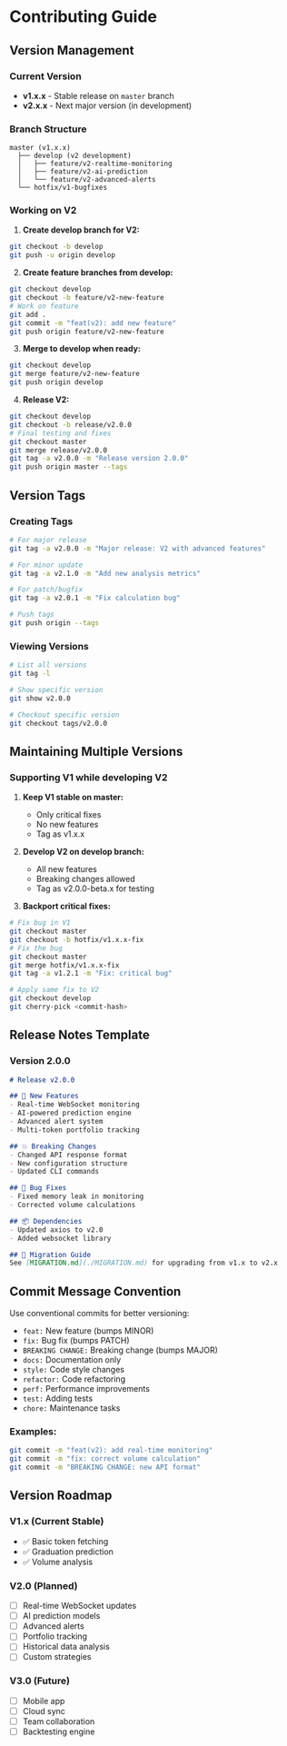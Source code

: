 # Contributing Guide

## Version Management

### Current Version
- **v1.x.x** - Stable release on `master` branch
- **v2.x.x** - Next major version (in development)

### Branch Structure

```
master (v1.x.x)
  ├── develop (v2 development)
  │   ├── feature/v2-realtime-monitoring
  │   ├── feature/v2-ai-prediction
  │   └── feature/v2-advanced-alerts
  └── hotfix/v1-bugfixes
```

### Working on V2

1. **Create develop branch for V2:**
```bash
git checkout -b develop
git push -u origin develop
```

2. **Create feature branches from develop:**
```bash
git checkout develop
git checkout -b feature/v2-new-feature
# Work on feature
git add .
git commit -m "feat(v2): add new feature"
git push origin feature/v2-new-feature
```

3. **Merge to develop when ready:**
```bash
git checkout develop
git merge feature/v2-new-feature
git push origin develop
```

4. **Release V2:**
```bash
git checkout develop
git checkout -b release/v2.0.0
# Final testing and fixes
git checkout master
git merge release/v2.0.0
git tag -a v2.0.0 -m "Release version 2.0.0"
git push origin master --tags
```

## Version Tags

### Creating Tags
```bash
# For major release
git tag -a v2.0.0 -m "Major release: V2 with advanced features"

# For minor update
git tag -a v2.1.0 -m "Add new analysis metrics"

# For patch/bugfix
git tag -a v2.0.1 -m "Fix calculation bug"

# Push tags
git push origin --tags
```

### Viewing Versions
```bash
# List all versions
git tag -l

# Show specific version
git show v2.0.0

# Checkout specific version
git checkout tags/v2.0.0
```

## Maintaining Multiple Versions

### Supporting V1 while developing V2

1. **Keep V1 stable on master:**
   - Only critical fixes
   - No new features
   - Tag as v1.x.x

2. **Develop V2 on develop branch:**
   - All new features
   - Breaking changes allowed
   - Tag as v2.0.0-beta.x for testing

3. **Backport critical fixes:**
```bash
# Fix bug in V1
git checkout master
git checkout -b hotfix/v1.x.x-fix
# Fix the bug
git checkout master
git merge hotfix/v1.x.x-fix
git tag -a v1.2.1 -m "Fix: critical bug"

# Apply same fix to V2
git checkout develop
git cherry-pick <commit-hash>
```

## Release Notes Template

### Version 2.0.0
```markdown
# Release v2.0.0

## 🚀 New Features
- Real-time WebSocket monitoring
- AI-powered prediction engine
- Advanced alert system
- Multi-token portfolio tracking

## 💥 Breaking Changes
- Changed API response format
- New configuration structure
- Updated CLI commands

## 🐛 Bug Fixes
- Fixed memory leak in monitoring
- Corrected volume calculations

## 📦 Dependencies
- Updated axios to v2.0
- Added websocket library

## 📝 Migration Guide
See [MIGRATION.md](./MIGRATION.md) for upgrading from v1.x to v2.x
```

## Commit Message Convention

Use conventional commits for better versioning:

- `feat:` New feature (bumps MINOR)
- `fix:` Bug fix (bumps PATCH)
- `BREAKING CHANGE:` Breaking change (bumps MAJOR)
- `docs:` Documentation only
- `style:` Code style changes
- `refactor:` Code refactoring
- `perf:` Performance improvements
- `test:` Adding tests
- `chore:` Maintenance tasks

### Examples:
```bash
git commit -m "feat(v2): add real-time monitoring"
git commit -m "fix: correct volume calculation"
git commit -m "BREAKING CHANGE: new API format"
```

## Version Roadmap

### V1.x (Current Stable)
- ✅ Basic token fetching
- ✅ Graduation prediction
- ✅ Volume analysis

### V2.0 (Planned)
- [ ] Real-time WebSocket updates
- [ ] AI prediction models
- [ ] Advanced alerts
- [ ] Portfolio tracking
- [ ] Historical data analysis
- [ ] Custom strategies

### V3.0 (Future)
- [ ] Mobile app
- [ ] Cloud sync
- [ ] Team collaboration
- [ ] Backtesting engine